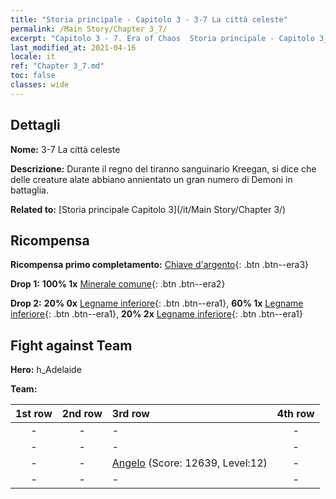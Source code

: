 ```yaml
---
title: "Storia principale - Capitolo 3 - 3-7 La città celeste"
permalink: /Main Story/Chapter 3_7/
excerpt: "Capitolo 3 - 7. Era of Chaos  Storia principale - Capitolo 3_7. 3-7 La città celeste"
last_modified_at: 2021-04-16
locale: it
ref: "Chapter 3_7.md"
toc: false
classes: wide
---
```


## Dettagli

 **Nome:** 3-7 La città celeste

 **Descrizione:** Durante il regno del tiranno sanguinario Kreegan, si dice che delle creature alate abbiano annientato un gran numero di Demoni in battaglia.

 **Related to:** [Storia principale Capitolo 3](/it/Main Story/Chapter 3/)

## Ricompensa

 **Ricompensa primo completamento:** [Chiave d'argento](/it/Items/con_693/){: .btn .btn--era3}

 **Drop 1:** **100% 1x** [Minerale comune](/it/Items/mat_6/){: .btn .btn--era2}

 **Drop 2:** **20% 0x** [Legname inferiore](/it/Items/mat_1/){: .btn .btn--era1}, **60% 1x** [Legname inferiore](/it/Items/mat_1/){: .btn .btn--era1}, **20% 2x** [Legname inferiore](/it/Items/mat_1/){: .btn .btn--era1}


## Fight against Team
 **Hero:** h_Adelaide

 **Team:**


  | 1st row | 2nd row | 3rd row | 4th row |
  |:----:|:----:|:----|:----:|
  | - | - | - | - |
  | - | - | - | - |
  | - | - | [Angelo](/it/units/Angel/) (Score: 12639, Level:12)  | - |
  | - | - | - | - |



